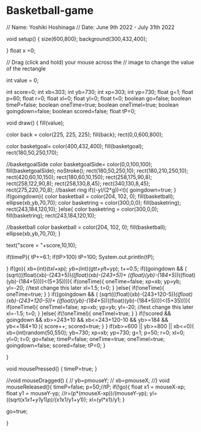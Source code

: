 # Basketball-game
// Name: Yoshiki Hoshinaga
// Date: June 9th 2022 - July 31th 2022

void setup()
{
size(600,800);
background(300,432,400);

}
float x =0;


// Drag (click and hold) your mouse across the 
// image to change the value of the rectangle

int value = 0;

int score=0;
int xb=303;
int yb=730;
int xp=303;
int yp=730;
float g=1;
float p=60;
float r=0;
float xl=0;
float yl=0;
float t=0;
boolean go=false;
boolean timeP=false;
boolean oneTime=true;
boolean oneTimel=true;
boolean goingdown=false;
boolean scored=false;
float tP=0;


void draw() {
  fill(value);
  
  color back = color(225, 225, 225);
fill(back);
rect(0,0,600,800);

color basketgoal= color(400,432,400);
fill(basketgoal);
rect(180,50,250,170);

//basketgoalSide
color basketgoalSide= color(0,0,100,100);
fill(basketgoalSide);
noStroke();
rect(180,50,250,10);
rect(180,210,250,10);
rect(420,60,10,150);
rect(180,60,10,150);
rect(258,175,90,8);
rect(258,122,90,8);
rect(258,130,8,45);
rect(340,130,8,45);
rect(275,220,70,8);
//basket ring
if((-yl/(2*g))<t){
  goingdown=true;
}
if(goingdown){
  color basketball = color(204, 102, 0);
fill(basketball);
ellipse(xb,yb,70,70);
color basketring = color(300,0,0);
fill(basketring);
rect(243,184,120,10);
}else{
color basketring = color(300,0,0);
fill(basketring);
rect(243,184,120,10);

//basketball
color basketball = color(204, 102, 0);
fill(basketball);
ellipse(xb,yb,70,70);
}

text("score = "+score,10,10);  

if(timeP){
  tP+=6.1;
  if(tP>100)
    tP=100;
  System.out.println(tP);
  
}
if(go){
  xb=(int)(t*xl+xp);
  yb=(int)(g*t*t+yl*t+yp);
  t+=0.5;
  if((goingdown  && (
  (sqrt(((float)(xb)-(243+5))*((float)(xb)-(243+5))+
  ((float)(yb)-(184+5))*((float)(yb)-(184+5))))<(5+35)))){
    if(oneTime){
      oneTime=false;
      xp=xb;
      yp=yb;
      yl=-20; //test change this later
      xl=1.5;
      t=0;
    }
  }else{
    if(!oneTime){
      oneTime=true;
    }
  }
  if((goingdown  && (
  (sqrt(((float)(xb)-(243+120-5))*((float)(xb)-(243+120-5))+
  ((float)(yb)-(184+5))*((float)(yb)-(184+5))))<(5+35)))){
    if(oneTimel){
      oneTimel=false;
      xp=xb;
      yp=yb;
      yl=-20; //test change this later
      xl=-1.5;
      t=0;
    }
  }else{
    if(!oneTimel){
      oneTimel=true;
    }
  }
  if(!scored && goingdown && xb>=243+10 && xb<=243+120-10 && yb>=184 && yb<=184+10 ){
    score++;
    scored=true;
  }
}
if(xb>=600 || yb>=800 || xb<=0){
  xb=(int)random(50,550);
  yb=730;
  xp=xb;
  yp=730;
  g=1;
  p=50;
  r=0;
  xl=0;
  yl=0;
  t=0;
  go=false;
  timeP=false;
  oneTime=true;
  oneTimel=true;
  goingdown=false;
  scored=false;
  tP=0;
}

}

void mousePressed() {
   timeP=true;
}

//void mouseDragged() {
//  yb=pmouseY;
//  xb=pmouseX;
//}
void mouseReleased(){
  timeP=false;
  p=50;//tP;
  if(!go){
  float x1 = mouseX-xp;
  float y1 = mouseY-yp;
  //r=(p*(mouseX-xp))/(mouseY-yp);
  yl=((sqrt(x1*x1+y1*y1)*p)/(x1*x1/y1+y1));
  xl=(yl*x1)/y1;
  }
  
  go=true;
  

  
}
